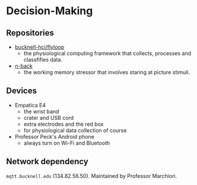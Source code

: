# Decision-Making


## Repositories


- [bucknell-hci/flyloop](https://gitlab.bucknell.edu/bucknell-hci/flyloop)
  - the physiological computing framework that collects, processes and classfifies data.
- [n-back](https://gitlab.bucknell.edu/xp002/n-back)
  - the working memory stressor that involves staring at picture stimuli.


## Devices 

- Empatica E4
  - the wrist band
  - crater and USB cord
  - extra electrodes and the red box
  - for physiological data collection of course
- Professor Peck's Android phone
  - always turn on Wi-Fi and Bluetooth



## Network dependency

`mqtt.bucknell.edu` (134.82.56.50). Maintained by Professor Marchiori. 
